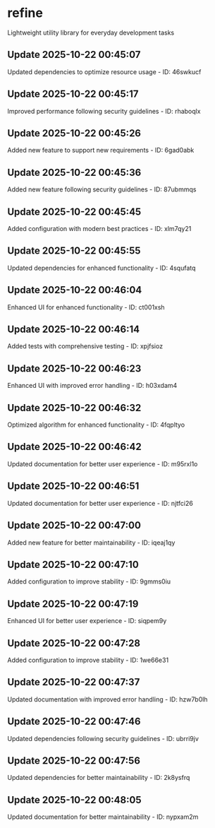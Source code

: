 # refine
Lightweight utility library for everyday development tasks

## Update 2025-10-22 00:45:07
Updated dependencies to optimize resource usage - ID: 46swkucf


## Update 2025-10-22 00:45:17
Improved performance following security guidelines - ID: rhaboqlx


## Update 2025-10-22 00:45:26
Added new feature to support new requirements - ID: 6gad0abk


## Update 2025-10-22 00:45:36
Added new feature following security guidelines - ID: 87ubmmqs


## Update 2025-10-22 00:45:45
Added configuration with modern best practices - ID: xlm7qy21


## Update 2025-10-22 00:45:55
Updated dependencies for enhanced functionality - ID: 4squfatq


## Update 2025-10-22 00:46:04
Enhanced UI for enhanced functionality - ID: ct001xsh


## Update 2025-10-22 00:46:14
Added tests with comprehensive testing - ID: xpjfsioz


## Update 2025-10-22 00:46:23
Enhanced UI with improved error handling - ID: h03xdam4


## Update 2025-10-22 00:46:32
Optimized algorithm for enhanced functionality - ID: 4fqpltyo


## Update 2025-10-22 00:46:42
Updated documentation for better user experience - ID: m95rxl1o


## Update 2025-10-22 00:46:51
Updated documentation for better user experience - ID: njtfci26


## Update 2025-10-22 00:47:00
Added new feature for better maintainability - ID: iqeaj1qy


## Update 2025-10-22 00:47:10
Added configuration to improve stability - ID: 9gmms0iu


## Update 2025-10-22 00:47:19
Enhanced UI for better user experience - ID: siqpem9y


## Update 2025-10-22 00:47:28
Added configuration to improve stability - ID: 1we66e31


## Update 2025-10-22 00:47:37
Updated documentation with improved error handling - ID: hzw7b0lh


## Update 2025-10-22 00:47:46
Updated dependencies following security guidelines - ID: ubrri9jv


## Update 2025-10-22 00:47:56
Updated dependencies for better maintainability - ID: 2k8ysfrq


## Update 2025-10-22 00:48:05
Updated documentation for better maintainability - ID: nypxam2m

